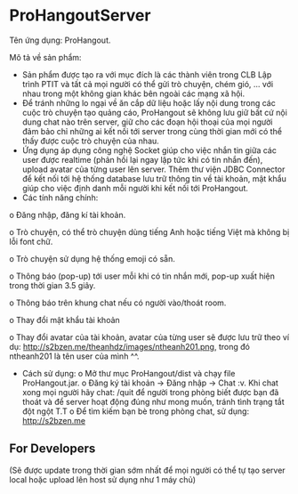 # ProHangoutServer

Tên ứng dụng: ProHangout.

Mô tả về sản phẩm:
-	Sản phẩm được tạo ra với mục đích là các thành viên trong CLB Lập trình PTIT và tất cả mọi người có thể gửi trò chuyện, chém gió, … với nhau trong một không gian khác bên ngoài các mạng xã hội.
-	Để tránh những lo ngại về ăn cắp dữ liệu hoặc lấy nội dung trong các cuộc trò chuyện tạo quảng cáo, ProHangout sẽ không lưu giữ bất cứ nội dung chat nào trên server, giữ cho các đoạn hội thoại của mọi người đảm bảo chỉ những ai kết nối tới server trong cùng thời gian mới có thể thấy được cuộc trò chuyện của nhau.
-	Ứng dụng áp dụng công nghệ Socket giúp cho việc nhắn tin giữa các user được realtime (phản hồi lại ngay lập tức khi có tin nhắn đến), upload avatar của từng user lên server. Thêm thư viện JDBC Connector để kết nối tới hệ thống database lưu trữ thông tin về tài khoản, mật khẩu giúp cho việc định danh mỗi người khi kết nối tới ProHangout.
-	Các tính năng chính:

o	Đăng nhập, đăng kí tài khoản.

o	Trò chuyện, có thể trò chuyện dùng tiếng Anh hoặc tiếng Việt mà không bị lỗi font chữ.

o	Trò chuyện sử dụng hệ thống emoji có sẵn.

o	Thông báo (pop-up) tới user mỗi khi có tin nhắn mới, pop-up xuất hiện trong thời gian 3.5 giây.

o	Thông báo trên khung chat nếu có người vào/thoát room.

o	Thay đổi mật khẩu tài khoản

o	Thay đổi avatar của tài khoản, avatar của từng user sẽ được lưu trữ theo ví dụ: 
http://s2bzen.me/theanhdz/images/ntheanh201.png, trong đó ntheanh201 là tên user của mình ^^.

-	Cách sử dụng:
o	Mở thư mục ProHangout/dist và chạy file ProHangout.jar.
o	Đăng ký tài khoản -> Đăng nhập -> Chat :v. Khi chat xong mọi người hãy chat: /quit để người trong phòng biết được bạn đã thoát và để server hoạt động đúng như mong muốn, tránh tình trạng tắt đột ngột T.T
o	Để tìm kiếm bạn bè trong phòng chat, sử dụng: http://s2bzen.me
## For Developers
(Sẽ được update trong thời gian sớm nhất để mọi người có thể tự tạo server local hoặc upload lên host sử dụng như 1 máy chủ)
